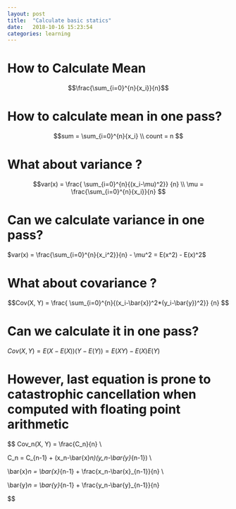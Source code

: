```yaml
---
layout: post
title:  "Calculate basic statics"
date:   2018-10-16 15:23:54
categories: learning 
---
```



# How to Calculate Mean

$$\frac{\sum_{i=0}^{n}{x_i}}{n}$$

# How to calculate mean in one pass?

$$sum = \sum_{i=0}^{n}{x_i} \\
count = n $$


# What about variance ?

$$var(x) = \frac{
\sum_{i=0}^{n}{(x_i-\mu)^2}} {n} \\
\mu = \frac{\sum_{i=0}^{n}{x_i}}{n}
$$

# Can we calculate variance in one pass?

$var(x) = \frac{\sum_{i=0}^{n}{x_i^2}}{n} - \mu^2 = E(x^2) - E(x)^2$


# What about covariance ?

$$Cov(X, Y) =  \frac{
\sum_{i=0}^{n}{(x_i-\bar{x})^2*(y_i-\bar{y})^2}} {n} $$

# Can we calculate it in one pass?

$Cov(X, Y) = E(X-E(X))(Y-E(Y)) = E(XY) - E(X)E(Y)$

# However, last equation is prone to catastrophic cancellation when computed with floating point arithmetic 

$$ Cov_n(X, Y) = \frac{C_n}{n} \\

C_n = C_{n-1} + (x_n-\bar{x}_n)(y_n-\bar{y}_{n-1})  \\

\bar{x}_n = \bar{x}_{n-1} + \frac{x_n-\bar{x}_{n-1}}{n} \\

\bar{y}_n = \bar{y}_{n-1} + \frac{y_n-\bar{y}_{n-1}}{n}

$$



